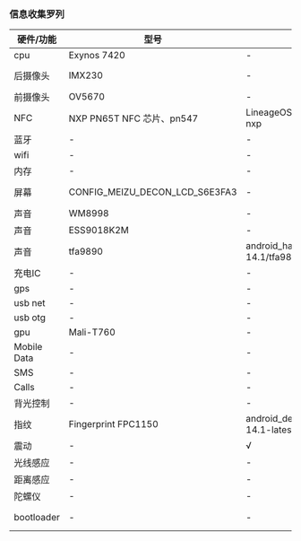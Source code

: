 ### 信息收集罗列

| 硬件/功能      | 型号              | 3.10驱动源码  |主线内核|
| ------------- | --------         | --------    | -------- |
| cpu           | Exynos 7420      | -     | https://github.com/PabloPL/linux/tree/exynos7420     |
| 后摄像头       | IMX230           | -     | https://github.com/akhilxavi/debian4.14-imx230driver/blob/master/imx230.c    |
| 前摄像头       | OV5670           | -     | drivers/media/i2c/ov5670.c    |
| NFC           | NXP PN65T NFC 芯片、pn547    | LineageOS/android_external_libnfc-nxp     | -     |
| 蓝牙          | -                | -     | -     |
| wifi          | -                | -     | -     |
| 内存          | -                | -     | -     |
| 屏幕          | CONFIG_MEIZU_DECON_LCD_S6E3FA3     | -     | https://gitlab.com/msm8996-mainline/linux/-/blob/msm8996-staging/drivers/gpu/drm/panel/panel-samsung-s6e3fa3.c     |
| 声音          | WM8998           | -     | sound/soc/codecs/wm8998.c     |
| 声音          | ESS9018K2M       | -     | -     |
| 声音          | tfa9890          | android_hardware_samsung_slsi/cm-14.1/tfa9890     | -     |
| 充电IC        | -                | -     | -     |
| gps          | -                 | -     | -     |
| usb net      | -                 | -     | -     |
| usb otg      | -                | -     | -     |
| gpu          | Mali-T760        | -     | linux 5.2/panfrost  mesa/19.2-21.1      |
| Mobile Data  | -                | -     | -     |
| SMS          | -                | -     | -     |
| Calls        | -                | -     | -     |
| 背光控制      | -                | -     | -     |
| 指纹         | Fingerprint FPC1150  | android_device_meizu_m86/cm-14.1-latest/libfprint     | -     |
| 震动         | -                | √     | -     |
| 光线感应      | -                | -     | -     |
| 距离感应      | -                | -     | -     |
| 陀螺仪        | -               | -     | -     |
| bootloader   | -               | -     | https://github.com/kaleao/exynos/tree/master/kaleao/system/u-boot  https://github.com/suxiaocheng/exynos7_u_f_s    |